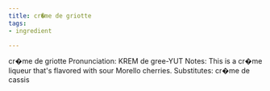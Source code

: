 ```yaml
---
title: cr�me de griotte
tags:
- ingredient

---
```

cr�me de griotte Pronunciation: KREM de gree-YUT Notes: This is a cr�me liqueur that's flavored with sour Morello cherries. Substitutes: cr�me de cassis
